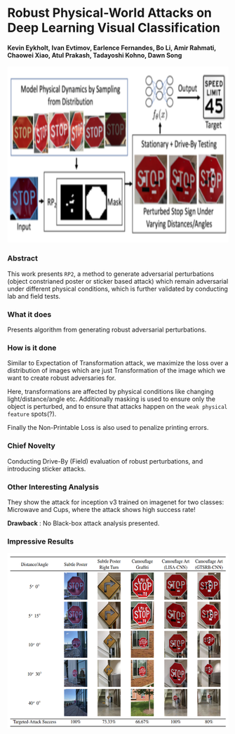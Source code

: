 # Robust Physical-World Attacks on Deep Learning Visual Classification

#### Kevin Eykholt, Ivan Evtimov, Earlence Fernandes, Bo Li, Amir Rahmati, Chaowei Xiao, Atul Prakash, Tadayoshi Kohno, Dawn Song


<p align="center">
  <img src="cvpr_2018/img/phy_attack.png" height="400" title="Roboust Physical World Attack">
</p>

### Abstract

This work presents `RP2`, a method to generate adversarial perturbations (object constrianed poster or sticker based attack) which remain adversarial under different physical conditions, which is further validated by conducting lab and field tests.

### What it does

Presents algorithm from generating robust adversarial perturbations.

### How is it done

Similar to Expectation of Transformation attack, we maximize the loss over a distribution of images which are just Transformation of the image which we want to create robust adversaries for. 

Here, transformations are affected by physical conditions like changing light/distance/angle etc. Additionally masking is used to ensure only the object is perturbed, and to ensure that attacks happen on the `weak physical feature` spots(?).

Finally the Non-Printable Loss is also used to penalize printing errors. 

### Chief Novelty

Conducting Drive-By (Field) evaluation of robust perturbations, and introducing sticker attacks. 

### Other Interesting Analysis

They show the attack for inception v3 trained on imagenet for two classes: Microwave and Cups, where the attack shows high success rate!

**Drawback** : No Black-box attack analysis presented. 


### Impressive Results


<p align="center">
  <img src="cvpr_2018/img/phy_attack_results.png" height="400" title="Roboust Physical World Attack Results">
</p>
